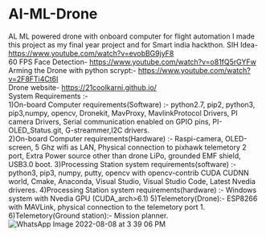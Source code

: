 # AI-ML-Drone
AL ML powered drone with onboard computer for flight automation
I made this project as my final year project and for Smart india hackthon.
SIH Idea-
https://www.youtube.com/watch?v=evobBG9jyF8                                                                            
60 FPS Face Detection-
https://www.youtube.com/watch?v=o81fQ5rGYFw                                           
Arming the Drone with python scrypt:-
https://www.youtube.com/watch?v=2F8FTi4Ct6I                                                        
Drone website-
https://21coolkarni.github.io/                                                              
System Requirements :-                                                               
1)On-board Computer requirements(Software) :- python2.7, pip2, python3, pip3,numpy, opencv, Dronekit, MavProxy, MavlinkProtocol Drivers, PI camera Drivers, Serial communication enabled on GPIO pins, PI-OLED_Status.git, G-streammer,I2C drivers.                                                                                                                        
2)On-board Computer requirements(Hardware) :-  Raspi-camera, OLED-screen, 5 Ghz wifi as LAN, Physical connection to pixhawk telemetory 2 port, Extra Power source other than drone LiPo, grounded EMF shield, USB3.0 boot.
3)Processing Station system requirements(software) :- python3, pip3, numpy, putty, opencv with opencv-contrib CUDA CUDNN world, Cmake, Anaconda, Visual Studio, Visual Studio Code, Latest Nvedia driveres.
4)Processing Station system requirements(hardware) :- Windows system with Nvedia GPU (CUDA_arch>6.1)
5)Telemetory(Drone):- ESP8266 with MAVLink, physical connection to the telemetory port 1.
6)Telemetory(Ground station):- Mission planner.
![WhatsApp Image 2022-08-08 at 3 39 06 PM](https://user-images.githubusercontent.com/84247246/183896659-b479e90e-7df2-4df0-b899-481c4ee692c5.jpeg)
